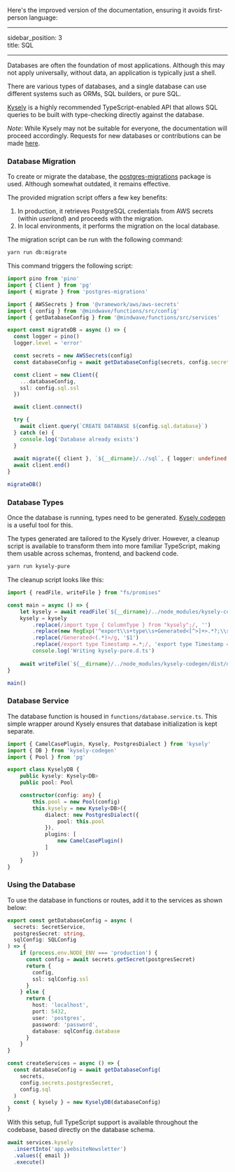 Here's the improved version of the documentation, ensuring it avoids first-person language:

---

sidebar_position: 3  
title: SQL  

---

Databases are often the foundation of most applications. Although this may not apply universally, without data, an application is typically just a shell.

There are various types of databases, and a single database can use different systems such as ORMs, SQL builders, or pure SQL.

[Kysely](https://kysely.dev/) is a highly recommended TypeScript-enabled API that allows SQL queries to be built with type-checking directly against the database.

*Note*: While Kysely may not be suitable for everyone, the documentation will proceed accordingly. Requests for new databases or contributions can be made [here](https://github.com/vramework/vramework.io/issues/1).

### Database Migration

To create or migrate the database, the [postgres-migrations](https://www.npmjs.com/package/postgres-migrations) package is used. Although somewhat outdated, it remains effective.

The provided migration script offers a few key benefits:

1. In production, it retrieves PostgreSQL credentials from AWS secrets (within *userland*) and proceeds with the migration.
2. In local environments, it performs the migration on the local database.

The migration script can be run with the following command:

```bash
yarn run db:migrate
```

This command triggers the following script:

```typescript title="scripts/db-migrate.ts"
import pino from 'pino'
import { Client } from 'pg'
import { migrate } from 'postgres-migrations'

import { AWSSecrets } from '@vramework/aws/aws-secrets'
import { config } from '@mindwave/functions/src/config'
import { getDatabaseConfig } from '@mindwave/functions/src/services'

export const migrateDB = async () => {
  const logger = pino()
  logger.level = 'error'

  const secrets = new AWSSecrets(config)
  const databaseConfig = await getDatabaseConfig(secrets, config.secrets.postgresCredentials, config.sql)

  const client = new Client({
    ...databaseConfig,
    ssl: config.sql.ssl
  })

  await client.connect()

  try {
    await client.query(`CREATE DATABASE ${config.sql.database}`)
  } catch (e) {
    console.log('Database already exists')
  }
  
  await migrate({ client }, `${__dirname}/../sql`, { logger: undefined })
  await client.end()
}

migrateDB()
```

### Database Types

Once the database is running, types need to be generated. [Kysely codegen](https://github.com/RobinBlomberg/kysely-codegen) is a useful tool for this.

The types generated are tailored to the Kysely driver. However, a cleanup script is available to transform them into more familiar TypeScript, making them usable across schemas, frontend, and backend code.

```bash
yarn run kysely-pure
```

The cleanup script looks like this:

```typescript title="scripts/kysely-pure.ts"
import { readFile, writeFile } from "fs/promises"

const main = async () => {
    let kysely = await readFile(`${__dirname}/../node_modules/kysely-codegen/dist/db.d.ts`, 'utf8')
    kysely = kysely
        .replace(/import type { ColumnType } from "kysely";/, '')
        .replace(new RegExp('^export\\s+type\\s+Generated<[^>]+>.*?;\\s*$', 'ms'), '')
        .replace(/Generated<(.*)>/g, '$1')
        .replace(/export type Timestamp =.*;/, 'export type Timestamp = Date' )
        console.log('Writing kysely-pure.d.ts')
    
    await writeFile(`${__dirname}/../node_modules/kysely-codegen/dist/db-pure.d.ts`, kysely)
}

main()
```

### Database Service

The database function is housed in `functions/database.service.ts`. This simple wrapper around Kysely ensures that database initialization is kept separate.

```typescript title="packages/functions/src/kysely.service.ts"
import { CamelCasePlugin, Kysely, PostgresDialect } from 'kysely'
import { DB } from 'kysely-codegen'
import { Pool } from 'pg'

export class KyselyDB {
    public kysely: Kysely<DB>
    public pool: Pool

    constructor(config: any) {
        this.pool = new Pool(config)
        this.kysely = new Kysely<DB>({
            dialect: new PostgresDialect({
                pool: this.pool
            }),
            plugins: [
                new CamelCasePlugin()
            ]
        })
    }
}
```

### Using the Database

To use the database in functions or routes, add it to the services as shown below:

```typescript file="packages/functions/src/kysely.services.ts"
export const getDatabaseConfig = async (
  secrets: SecretService, 
  postgresSecret: string, 
  sqlConfig: SQLConfig
) => {
    if (process.env.NODE_ENV === 'production') {
      const config = await secrets.getSecret(postgresSecret)
      return { 
        config,
        ssl: sqlConfig.ssl
      }
    } else {
      return {
        host: 'localhost',
        port: 5432,
        user: 'postgres',
        password: 'password',
        database: sqlConfig.database
      }
    }
}

const createServices = async () => {
  const databaseConfig = await getDatabaseConfig(
    secrets, 
    config.secrets.postgresSecret, 
    config.sql
  )
  const { kysely } = new KyselyDB(databaseConfig)
}
```

With this setup, full TypeScript support is available throughout the codebase, based directly on the database schema.

```typescript
await services.kysely
  .insertInto('app.websiteNewsletter')
  .values({ email }) 
  .execute()
```
